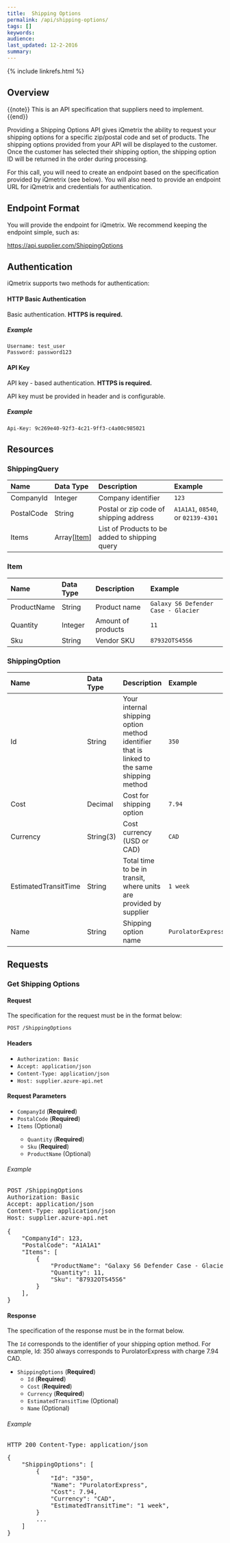 ```yaml
---
title:  Shipping Options
permalink: /api/shipping-options/
tags: []
keywords: 
audience: 
last_updated: 12-2-2016
summary: 
---
```

{% include linkrefs.html %}

## Overview

{{note}} This is an API specification that suppliers need to implement. {{end}}

Providing a Shipping Options API gives iQmetrix the ability to request your shipping options for a specific zip/postal code and set of products. The shipping options provided from your API will be displayed to the customer. Once the customer has selected their shipping option, the shipping option ID will be returned in the order during processing.

For this call, you will need to create an endpoint based on the specification provided by iQmetrix (see below). You will also need to provide an endpoint URL for iQmetrix and credentials for authentication.


## Endpoint Format

You will provide the endpoint for iQmetrix. We recommend keeping the endpoint simple, such as:

https://api.supplier.com/ShippingOptions

## Authentication

iQmetrix supports two methods for authentication:

#### HTTP Basic Authentication

Basic authentication. <strong>HTTPS is required.</strong>

##### Example

    Username: test_user
    Password: password123

#### API Key

API key - based authentication. <strong>HTTPS is required.</strong>

API key must be provided in header and is configurable.

##### Example

    Api-Key: 9c269e40-92f3-4c21-9ff3-c4a00c985021          


## Resources

### ShippingQuery

| Name | Data Type | Description | Example |
|:-----|:----------|:------------|:--------|
| CompanyId | Integer | Company identifier | `123` |
| PostalCode | String | Postal or zip code of shipping address | `A1A1A1`, `08540`, or `02139-4301` |
| Items | Array[<a href='#item'>Item</a>] | List of Products to be added to shipping query |  |

### Item

| Name | Data Type | Description | Example |
|:-----|:----------|:------------|:--------|
| ProductName | String | Product name  | `Galaxy S6 Defender Case - Glacier` |
| Quantity | Integer | Amount of products | `11` |
| Sku | String | Vendor SKU | `87932OTS45S6` |


### ShippingOption

| Name | Data Type | Description | Example |
|:-----|:----------|:------------|:--------|
| Id | String | Your internal shipping option method identifier that is linked to the same shipping method | `350` |
| Cost | Decimal | Cost for shipping option | `7.94` |
| Currency | String(3) | Cost currency (USD or CAD) | `CAD` |
| EstimatedTransitTime | String | Total time to be in transit, where units are provided by supplier | `1 week` |
| Name | String | Shipping option name | `PurolatorExpress` |


## Requests

### Get Shipping Options



#### Request

The specification for the request must be in the format below:

    POST /ShippingOptions

#### Headers

* `Authorization: Basic`
* `Accept: application/json`
* `Content-Type: application/json`
* `Host: supplier.azure-api.net`





#### Request Parameters

<ul><li><code>CompanyId</code> (<strong>Required</strong>) </li><li><code>PostalCode</code> (<strong>Required</strong>) </li><li><code>Items</code> (Optional) </li><ul><li><code>Quantity</code> (<strong>Required</strong>) </li><li><code>Sku</code> (<strong>Required</strong>) </li><li><code>ProductName</code> (Optional) </li></ul></ul>

###### Example

<pre>
POST /ShippingOptions
Authorization: Basic
Accept: application/json
Content-Type: application/json
Host: supplier.azure-api.net

{
    "CompanyId": 123,
    "PostalCode": "A1A1A1"
    "Items": [
        {
            "ProductName": "Galaxy S6 Defender Case - Glacier",
            "Quantity": 11,
            "Sku": "87932OTS45S6"
        }
    ],
}
</pre>

#### Response

The specification of the response must be in the format below. 

The `Id` corresponds to the identifier of your shipping option method. For example, Id: 350 always corresponds to PurolatorExpress with charge 7.94 CAD.

* `ShippingOptions` (**Required**)
    * `Id` (**Required**) 
    * `Cost` (**Required**)
    * `Currency` (**Required**)
    * `EstimatedTransitTime` (Optional) 
    * `Name` (Optional)

###### Example

<pre>
HTTP 200 Content-Type: application/json
</pre>
<pre>
{
    "ShippingOptions": [
        {
            "Id": "350",
            "Name": "PurolatorExpress",
            "Cost": 7.94,
            "Currency": "CAD",
            "EstimatedTransitTime": "1 week",
        }
        ...
    ]
}
</pre>


